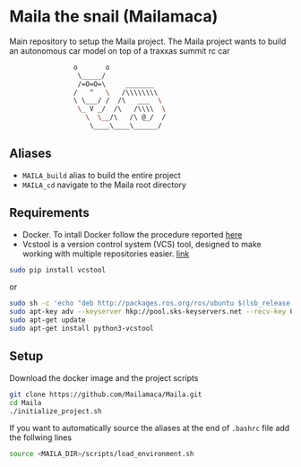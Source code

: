 # Maila the snail (Mailamaca)
Main repository to setup the Maila project. The Maila project wants to build an autonomous car model on top of  a traxxas summit rc car

```bash
                o       o
                 \_____/
                 /=O=O=\     _______
                /   ^   \   /\\\\\\\\
                \ \___/ /  /\   ___  \
                 \_ V _/  /\   /\\\\  \
                   \  \__/\   /\ @_/  /
                    \____\____\______/
```

## Aliases 

- `MAILA_build` alias to build the entire project
- `MAILA_cd` navigate to the Maila root directory

## Requirements

- Docker. To intall Docker follow the procedure reported [here](https://docs.docker.com/engine/install/ubuntu/)
- Vcstool is a version control system (VCS) tool, designed to make working with multiple repositories easier. [link](https://github.com/dirk-thomas/vcstool)

```bash
sudo pip install vcstool
```

or

```bash
sudo sh -c 'echo "deb http://packages.ros.org/ros/ubuntu $(lsb_release -sc) main" > /etc/apt/sources.list.d/ros-latest.list'
sudo apt-key adv --keyserver hkp://pool.sks-keyservers.net --recv-key 0xAB17C654
sudo apt-get update
sudo apt-get install python3-vcstool
```



## Setup

Download the docker image and the project scripts

```bash
git clone https://github.com/Mailamaca/Maila.git
cd Maila
./initialize_project.sh
```

If you want to automatically source the aliases at the end of `.bashrc` file add the follwing lines

```bash
source <MAILA_DIR>/scripts/load_environment.sh
```